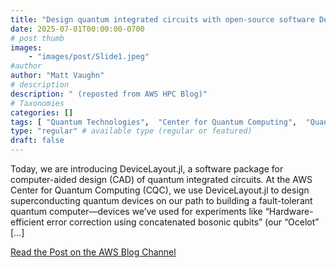 ```yaml
---
title: "Design quantum integrated circuits with open-source software DeviceLayout.jl from AWS"
date: 2025-07-01T00:00:00-0700
# post thumb
images:
    - "images/post/Slide1.jpeg"
#author
author: "Matt Vaughn"
# description
description: " (reposted from AWS HPC Blog)"
# Taxonomies
categories: []
tags: [ "Quantum Technologies",  "Center for Quantum Computing",  "Quantum technologies",  "hpcblog", ]
type: "regular" # available type (regular or featured)
draft: false
---
```


Today, we are introducing DeviceLayout.jl, a software package for computer-aided design (CAD) of quantum integrated circuits. At the AWS Center for Quantum Computing (CQC), we use DeviceLayout.jl to design superconducting quantum devices on our path to building a fault-tolerant quantum computer—devices we’ve used for experiments like “Hardware-efficient error correction using concatenated bosonic qubits” (our “Ocelot” […]

<a href="https://aws.amazon.com/blogs/quantum-computing/design-quantum-integrated-circuits-with-open-source-software-devicelayout-jl-from-aws/" class="btn btn-primary btn-lg active" role="button" aria-pressed="true" style="margin-top: 8px;">Read the Post on the AWS Blog Channel</a>